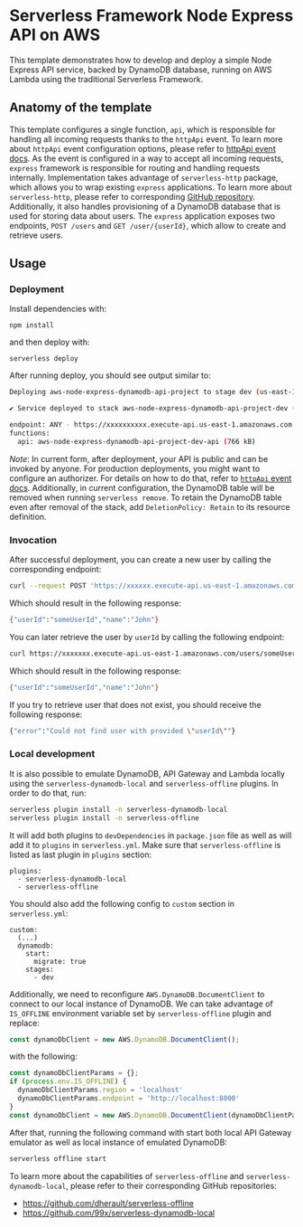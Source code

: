 


# Serverless Framework Node Express API on AWS

This template demonstrates how to develop and deploy a simple Node Express API service, backed by DynamoDB database, running on AWS Lambda using the traditional Serverless Framework.

## Anatomy of the template

This template configures a single function, `api`, which is responsible for handling all incoming requests thanks to the `httpApi` event. To learn more about `httpApi` event configuration options, please refer to [httpApi event docs](https://www.serverless.com/framework/docs/providers/aws/events/http-api/). As the event is configured in a way to accept all incoming requests, `express` framework is responsible for routing and handling requests internally. Implementation takes advantage of `serverless-http` package, which allows you to wrap existing `express` applications. To learn more about `serverless-http`, please refer to corresponding [GitHub repository](https://github.com/dougmoscrop/serverless-http). Additionally, it also handles provisioning of a DynamoDB database that is used for storing data about users. The `express` application exposes two endpoints, `POST /users` and `GET /user/{userId}`, which allow to create and retrieve users.

## Usage

### Deployment

Install dependencies with:

```
npm install
```

and then deploy with:

```
serverless deploy
```

After running deploy, you should see output similar to:

```bash
Deploying aws-node-express-dynamodb-api-project to stage dev (us-east-1)

✔ Service deployed to stack aws-node-express-dynamodb-api-project-dev (196s)

endpoint: ANY - https://xxxxxxxxxx.execute-api.us-east-1.amazonaws.com
functions:
  api: aws-node-express-dynamodb-api-project-dev-api (766 kB)
```

_Note_: In current form, after deployment, your API is public and can be invoked by anyone. For production deployments, you might want to configure an authorizer. For details on how to do that, refer to [`httpApi` event docs](https://www.serverless.com/framework/docs/providers/aws/events/http-api/). Additionally, in current configuration, the DynamoDB table will be removed when running `serverless remove`. To retain the DynamoDB table even after removal of the stack, add `DeletionPolicy: Retain` to its resource definition.

### Invocation

After successful deployment, you can create a new user by calling the corresponding endpoint:

```bash
curl --request POST 'https://xxxxxx.execute-api.us-east-1.amazonaws.com/users' --header 'Content-Type: application/json' --data-raw '{"name": "John", "userId": "someUserId"}'
```

Which should result in the following response:

```bash
{"userId":"someUserId","name":"John"}
```

You can later retrieve the user by `userId` by calling the following endpoint:

```bash
curl https://xxxxxxx.execute-api.us-east-1.amazonaws.com/users/someUserId
```

Which should result in the following response:

```bash
{"userId":"someUserId","name":"John"}
```

If you try to retrieve user that does not exist, you should receive the following response:

```bash
{"error":"Could not find user with provided \"userId\""}
```

### Local development

It is also possible to emulate DynamoDB, API Gateway and Lambda locally using the `serverless-dynamodb-local` and `serverless-offline` plugins. In order to do that, run:

```bash
serverless plugin install -n serverless-dynamodb-local
serverless plugin install -n serverless-offline
```

It will add both plugins to `devDependencies` in `package.json` file as well as will add it to `plugins` in `serverless.yml`. Make sure that `serverless-offline` is listed as last plugin in `plugins` section:

```
plugins:
  - serverless-dynamodb-local
  - serverless-offline
```

You should also add the following config to `custom` section in `serverless.yml`:

```
custom:
  (...)
  dynamodb:
    start:
      migrate: true
    stages:
      - dev
```

Additionally, we need to reconfigure `AWS.DynamoDB.DocumentClient` to connect to our local instance of DynamoDB. We can take advantage of `IS_OFFLINE` environment variable set by `serverless-offline` plugin and replace:

```javascript
const dynamoDbClient = new AWS.DynamoDB.DocumentClient();
```

with the following:

```javascript
const dynamoDbClientParams = {};
if (process.env.IS_OFFLINE) {
  dynamoDbClientParams.region = 'localhost'
  dynamoDbClientParams.endpoint = 'http://localhost:8000'
}
const dynamoDbClient = new AWS.DynamoDB.DocumentClient(dynamoDbClientParams);
```

After that, running the following command with start both local API Gateway emulator as well as local instance of emulated DynamoDB:

```bash
serverless offline start
```

To learn more about the capabilities of `serverless-offline` and `serverless-dynamodb-local`, please refer to their corresponding GitHub repositories:

* https://github.com/dherault/serverless-offline
* https://github.com/99x/serverless-dynamodb-local
